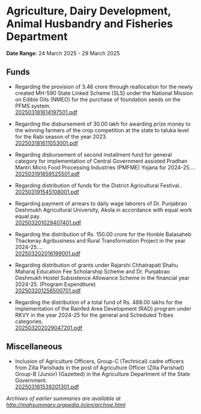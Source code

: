 # Agriculture, Dairy Development, Animal Husbandry and Fisheries Department

**Date Range**: 24 March 2025 - 29 March 2025


## Funds
- Regarding the provision of 3.46 crore through reallocation for the newly created MH-590 State Linked Scheme (SLS) under the National Mission on Edible Oils (NMEO) for the purchase of foundation seeds on the PFMS system.\
  [202503181614197501.pdf](https://gr.maharashtra.gov.in/Site/Upload/Government%20Resolutions/English/202503181614197501.pdf)

- Regarding the disbursement of 30.00 lakh for awarding prize money to the winning farmers of the crop competition at the state to taluka level for the Rabi season of the year 2023.\
  [202503181611053001.pdf](https://gr.maharashtra.gov.in/Site/Upload/Government%20Resolutions/English/202503181611053001.pdf)

- Regarding disbursement of second installment fund for general category for implementation of Central Government assisted Pradhan Mantri Micro Food Processing Industries (PMFME) Yojana for 2024-25....\
  [202503191859525501.pdf](https://gr.maharashtra.gov.in/Site/Upload/Government%20Resolutions/English/202503191859525501.pdf)

- Regarding distribution of funds for the District Agricultural Festival..\
  [202503191545108001.pdf](https://gr.maharashtra.gov.in/Site/Upload/Government%20Resolutions/English/202503191545108001.pdf)

- Regarding payment of arrears to daily wage laborers of Dr. Punjabrao Deshmukh Agricultural University, Akola in accordance with equal work equal pay.\
  [202503201029407401.pdf](https://gr.maharashtra.gov.in/Site/Upload/Government%20Resolutions/English/202503201029407401.pdf)

- Regarding the distribution of Rs. 150.00 crore for the Honble Balasaheb Thackeray Agribusiness and Rural Transformation Project in the year 2024-25....\
  [202503202016199001.pdf](https://gr.maharashtra.gov.in/Site/Upload/Government%20Resolutions/English/202503202016199001.pdf)

- Regarding distribution of grants under Rajarshi Chhatrapati Shahu Maharaj Education Fee Scholarship Scheme and Dr. Punjabrao Deshmukh Hostel Subsistence Allowance Scheme in the financial year 2024-25. (Program Expenditure)\
  [202503201256500701.pdf](https://gr.maharashtra.gov.in/Site/Upload/Government%20Resolutions/English/202503201256500701.pdf)

- Regarding the distribution of a total fund of Rs. 488.00 lakhs for the implementation of the Rainfed Area Development (RAD) program under RKVY in the year 2024-25 for the general and Scheduled Tribes categories.\
  [202503202029047201.pdf](https://gr.maharashtra.gov.in/Site/Upload/Government%20Resolutions/English/202503202029047201.pdf)

## Miscellaneous
- Inclusion of Agriculture Officers, Group-C (Technical) cadre officers from Zilla Parishads in the post of Agriculture Officer (Zilla Parishad) Group-B (Junior) (Gazetted) in the Agriculture Department of the State Government.\
  [202503181539201301.pdf](https://gr.maharashtra.gov.in/Site/Upload/Government%20Resolutions/English/202503181539201301.pdf)


*Archives of earlier summaries are available at http://mahsummary.orgpedia.in/en/archive.html*